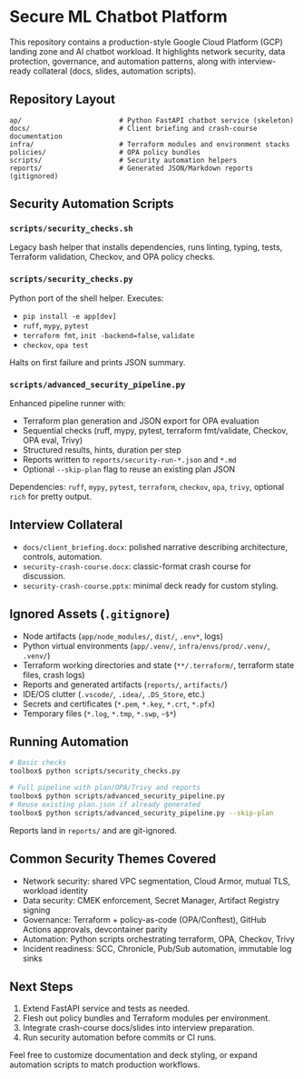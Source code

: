 # Secure ML Chatbot Platform

This repository contains a production-style Google Cloud Platform (GCP) landing zone and AI chatbot workload. It highlights network security, data protection, governance, and automation patterns, along with interview-ready collateral (docs, slides, automation scripts).

## Repository Layout

```
ap/                        # Python FastAPI chatbot service (skeleton)
docs/                      # Client briefing and crash-course documentation
infra/                     # Terraform modules and environment stacks
policies/                  # OPA policy bundles
scripts/                   # Security automation helpers
reports/                   # Generated JSON/Markdown reports (gitignored)
```

## Security Automation Scripts

### `scripts/security_checks.sh`
Legacy bash helper that installs dependencies, runs linting, typing, tests, Terraform validation, Checkov, and OPA policy checks.

### `scripts/security_checks.py`
Python port of the shell helper. Executes:
- `pip install -e app[dev]`
- `ruff`, `mypy`, `pytest`
- `terraform fmt`, `init -backend=false`, `validate`
- `checkov`, `opa test`

Halts on first failure and prints JSON summary.

### `scripts/advanced_security_pipeline.py`
Enhanced pipeline runner with:
- Terraform plan generation and JSON export for OPA evaluation
- Sequential checks (ruff, mypy, pytest, terraform fmt/validate, Checkov, OPA eval, Trivy)
- Structured results, hints, duration per step
- Reports written to `reports/security-run-*.json` and `*.md`
- Optional `--skip-plan` flag to reuse an existing plan JSON

Dependencies: `ruff`, `mypy`, `pytest`, `terraform`, `checkov`, `opa`, `trivy`, optional `rich` for pretty output.

## Interview Collateral

- `docs/client_briefing.docx`: polished narrative describing architecture, controls, automation.
- `security-crash-course.docx`: classic-format crash course for discussion.
- `security-crash-course.pptx`: minimal deck ready for custom styling.

## Ignored Assets (`.gitignore`)

- Node artifacts (`app/node_modules/`, `dist/`, `.env*`, logs)
- Python virtual environments (`app/.venv/`, `infra/envs/prod/.venv/`, `.venv/`)
- Terraform working directories and state (`**/.terraform/`, terraform state files, crash logs)
- Reports and generated artifacts (`reports/`, `artifacts/`)
- IDE/OS clutter (`.vscode/`, `.idea/`, `.DS_Store`, etc.)
- Secrets and certificates (`*.pem`, `*.key`, `*.crt`, `*.pfx`)
- Temporary files (`*.log`, `*.tmp`, `*.swp`, `~$*`)

## Running Automation

```bash
# Basic checks
toolbox$ python scripts/security_checks.py

# Full pipeline with plan/OPA/Trivy and reports
toolbox$ python scripts/advanced_security_pipeline.py
# Reuse existing plan.json if already generated
toolbox$ python scripts/advanced_security_pipeline.py --skip-plan
```

Reports land in `reports/` and are git-ignored.

## Common Security Themes Covered

- Network security: shared VPC segmentation, Cloud Armor, mutual TLS, workload identity
- Data security: CMEK enforcement, Secret Manager, Artifact Registry signing
- Governance: Terraform + policy-as-code (OPA/Conftest), GitHub Actions approvals, devcontainer parity
- Automation: Python scripts orchestrating terraform, OPA, Checkov, Trivy
- Incident readiness: SCC, Chronicle, Pub/Sub automation, immutable log sinks

## Next Steps

1. Extend FastAPI service and tests as needed.
2. Flesh out policy bundles and Terraform modules per environment.
3. Integrate crash-course docs/slides into interview preparation.
4. Run security automation before commits or CI runs.

Feel free to customize documentation and deck styling, or expand automation scripts to match production workflows.
